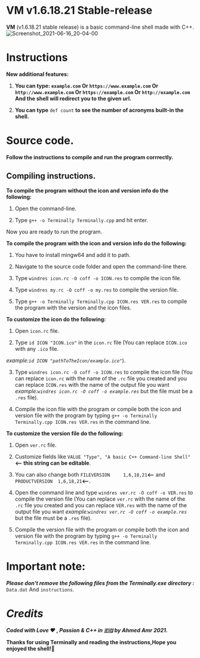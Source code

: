 
# VM v1.6.18.21 Stable-release
**VM** (v1.6.18.21 stable release) is a basic command-line shell made with C++.
![Screenshot_2021-06-16_20-04-00](https://user-images.githubusercontent.com/83289040/122277444-31e7b200-cee6-11eb-8583-563a35c9184f.png)

# Instructions

**New additional features:**

1) **You can type:
`example.com` Or `https://www.example.com` Or `http://www.example.com` Or `https://example.com` Or `http://example.com`
And the shell will redirect you to the given url.**

2) **You can type** `def count` **to see the number of acronyms built-in the shell.**


# Source code.
**Follow the instructions to compile and run the program corrrectly.**
## Compiling instructions.
**To compile the program without the icon and version info do the following:**
1) Open the command-line.

2) Type `g++ -o Terminally Terminally.cpp` and hit enter.

Now you are ready to run the program.

**To compile the program with the icon and version info do the following:**

1) You have to install mingw64 and add it to path.

2) Navigate to the source code folder and open the command-line there.

3) Type `windres icon.rc -O coff -o ICON.res` to compile the icon file.

4) Type `windres my.rc -O coff -o my.res` to compile the version file.

5) Type `g++ -o Terminally Terminally.cpp ICON.res VER.res` to compile the program with the version and the icon files.

**To customize the icon do the following:**

1) Open `icon.rc` file.

2) Type `id ICON "ICON.ico"` in the `icon.rc` file (You can replace `ICON.ico` with any `.ico` file.

*example:`id ICON "pathToTheIcon/example.ico"`*).

3) Type `windres icon.rc -O coff -o ICON.res` to compile the icon file (You can replace `icon.rc` with the name of the `.rc` file you created and 
you can replace `ICON.res` with the name of the output file you want *example:`windres icon.rc -O coff -o example.res`* but the file must be a `.res` file).

4) Compile the icon file with the program or compile both the icon and version file with the program by typing
`g++ -o Terminally Terminally.cpp ICON.res VER.res` in the command line.

**To customize the version file do the following:**

1) Open `ver.rc` file.

2) Customize fields like ``VALUE "Type", "A basic C++ Command-line Shell"`` **<-- this string can be editable**.

3) You can also change both `FILEVERSION     1,6,18,21`**<--** and `PRODUCTVERSION  1,6,18,21`**<--**.

4) Open the command line and type `windres ver.rc -O coff -o VER.res` to compile the version file (You can replace `ver.rc` with the name of the `.rc` file you created and 
you can replace `VER.res` with the name of the output file you want *example:`windres ver.rc -O coff -o example.res`* but the file must be a `.res` file).

5) Compile the version file with the program or compile both the icon and version file with the program by typing
`g++ -o Terminally Terminally.cpp ICON.res VER.res` in the command line.

# **Important note:**

***Please don't remove the following files from the Terminally.exe directory :*** `Data.dat` And `instructions`.

# ***Credits***

***Coded with Love ♥ , Passion & C++ in 🇪🇬 by Ahmed Amr 2021.***

**Thanks for using Terminally and reading the instructions,Hope you enjoyed the shell!🥰**


